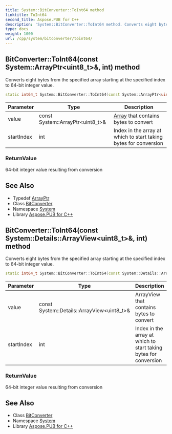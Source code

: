 ```yaml
---
title: System::BitConverter::ToInt64 method
linktitle: ToInt64
second_title: Aspose.PUB for C++
description: 'System::BitConverter::ToInt64 method. Converts eight bytes from the specified array starting at the specified index to 64-bit integer value in C++.'
type: docs
weight: 1000
url: /cpp/system/bitconverter/toint64/
---
```

## BitConverter::ToInt64(const System::ArrayPtr\<uint8_t\>\&, int) method


Converts eight bytes from the specified array starting at the specified index to 64-bit integer value.

```cpp
static int64_t System::BitConverter::ToInt64(const System::ArrayPtr<uint8_t> &value, int startIndex)
```


| Parameter | Type | Description |
| --- | --- | --- |
| value | const System::ArrayPtr\<uint8_t\>\& | [Array](../../array/) that contains bytes to convert |
| startIndex | int | Index in the array at which to start taking bytes for conversion |

### ReturnValue

64-bit integer value resulting from conversion

## See Also

* Typedef [ArrayPtr](../../arrayptr/)
* Class [BitConverter](../)
* Namespace [System](../../)
* Library [Aspose.PUB for C++](../../../)
## BitConverter::ToInt64(const System::Details::ArrayView\<uint8_t\>\&, int) method


Converts eight bytes from the specified array starting at the specified index to 64-bit integer value.

```cpp
static int64_t System::BitConverter::ToInt64(const System::Details::ArrayView<uint8_t> &value, int startIndex)
```


| Parameter | Type | Description |
| --- | --- | --- |
| value | const System::Details::ArrayView\<uint8_t\>\& | ArrayView that contains bytes to convert |
| startIndex | int | Index in the array at which to start taking bytes for conversion |

### ReturnValue

64-bit integer value resulting from conversion

## See Also

* Class [BitConverter](../)
* Namespace [System](../../)
* Library [Aspose.PUB for C++](../../../)
